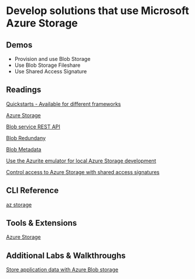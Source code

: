 # Develop solutions that use Microsoft Azure Storage

## Demos

- Provision and use Blob Storage
- Use Blob Storage Fileshare
- Use Shared Access Signature

## Readings

[Quickstarts - Available for different frameworks](https://docs.microsoft.com/en-us/azure/storage/blobs/storage-quickstart-blobs-java?tabs=powershell)

[Azure Storage](https://docs.microsoft.com/en-us/azure/storage/)

[Blob service REST API](https://docs.microsoft.com/en-us/rest/api/storageservices/blob-service-rest-api)

[Blob Redundany](https://docs.microsoft.com/en-us/azure/storage/common/storage-redundancy)

[Blob Metadata](https://docs.microsoft.com/en-us/azure/storage/blobs/storage-blob-properties-metadata?tabs=dotnet)

[Use the Azurite emulator for local Azure Storage development](https://docs.microsoft.com/en-us/azure/storage/common/storage-use-azurite?tabs=visual-studio)

[Control access to Azure Storage with shared access signatures](https://docs.microsoft.com/en-us/learn/modules/control-access-to-azure-storage-with-sas/)

## CLI Reference

[az storage](https://docs.microsoft.com/en-us/cli/azure/storage?view=azure-cli-latest)

## Tools & Extensions

[Azure Storage](https://marketplace.visualstudio.com/items?itemName=ms-azuretools.vscode-azurestorage)

## Additional Labs & Walkthroughs

[Store application data with Azure Blob storage](https://docs.microsoft.com/en-us/learn/modules/store-app-data-with-azure-blob-storage/)
